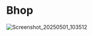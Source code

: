 # Bhop

![Screenshot_20250501_103512](https://github.com/user-attachments/assets/ccf6874e-ba26-4d13-ba4b-ef9a7b0b9684)
